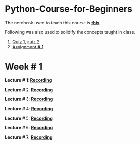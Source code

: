 # Python-Course-for-Beginners

The notebook used to teach this course is [**this**](https://colab.research.google.com/drive/1O7C2qngiVOqIo_7FzIj8boQ0R1xLtxVS?usp=sharing).

Following was also used to solidify the concepts taught in class. 
1. [Quiz 1](https://forms.gle/2hriooUWcV3PX4sMA), [quiz 2](https://forms.gle/arSAUXy7RqURQiaf9)
2. [Assignment # 1](https://docs.google.com/document/d/1scCL_Q1r3fSzuonBVj-fOnLy2JK4MHSw5EiY9RlIYfc/edit?usp=sharing)

# **Week # 1**

**Lecture # 1**: [**Recording**](https://drive.google.com/file/d/1skezkp-DmpQoRme9wZt0G89xicrOc4Jh/view?usp=sharing) 

**Lecture # 2**: [**Recording**](https://fb.watch/vxB39Tq7uL/)

**Lecture # 3**: [**Recording**](https://www.canva.com/design/DAGVsVv_JhM/AFkNi7JF4aCgTGrp0_BABw/edit?utm_content=DAGVsVv_JhM&utm_campaign=designshare&utm_medium=link2&utm_source=sharebutton)

**Lecture # 4**: [**Recording**](https://fb.watch/vGW9a-S_BB/)

**Lecture # 5**: [**Recording**](https://fb.watch/vNpVQ8K91g/)

**Lecture # 6**: [**Recording**](https://fb.watch/vOOJKjOq_K/)

**Lecture # 7**: [**Recording**](https://fb.watch/vYojVHllxa/)


